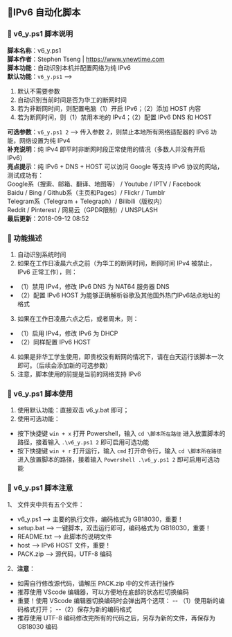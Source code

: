 ## 📌IPv6 自动化脚本

### 🔨 v6_y.ps1 脚本说明

**脚本名称**：v6_y.ps1  
**脚本作者**：Stephen Tseng | https://www.ynewtime.com  
**脚本功能**：自动识别本机并配置网络为纯 IPv6  
**默认功能**：`v6_y.ps1` -->  
 1. 默认不需要参数  
 2. 自动识别当前时间是否为华工的断网时间  
 3. 若为非断网时间，则配置电脑（1）开启 IPv6；（2）添加 HOST 内容  
 4. 若为断网时间，则（1）禁用本地的 IPv4；（2）配置 IPv6 DNS 和 HOST  

**可选参数**：`v6_y.ps1 2` --> 传入参数 2，则禁止本地所有网络适配器的 IPv6 功能，网络设置为纯 IPv4  
**补充说明**：纯 IPv4 即平时非断网时段正常使用的情况（多数人并没有开启 IPv6）  
**亮点提示**：纯 IPv6 + DNS + HOST 可以访问 Google 等支持 IPv6 协议的网站，测试成功有：  
          Google系（搜索、邮箱、翻译、地图等） / Youtube / IPTV / Facebook  
          Baidu / Bing / Github系（主页和Pages）/ Flickr / Tumblr  
          Telegram系（Telegram + Telegraph）/ Bilibili（版权内）  
          Reddit / Pinterest / 网易云（GPDR限制）/ UNSPLASH  
**最后更新**：2018-09-12 08:52  

### 🔨 功能描述

1. 自动识别系统时间
2. 如果在工作日凌晨六点之前（为华工的断网时间，断网时间 IPv4 被禁止，IPv6 正常工作），则：
 - （1）禁用 IPv4，修改 IPv6 DNS 为 NAT64 服务器 DNS
 - （2）配置 IPv6 HOST 为能够正确解析谷歌及其他国外热门IPv6站点地址的格式
3. 如果在工作日凌晨六点之后，或者周末，则：
 - （1）启用 IPv4，修改 IPv6 为 DHCP
 - （2）同样配置 IPv6 HOST
4. 如果是非华工学生使用，即贵校没有断网的情况下，请在白天运行该脚本一次即可。（后续会添加新的可选参数）
5. 注意，脚本使用的前提是当前的网络支持 IPv6

### 🔨 v6_y.ps1 脚本使用

1. 使用默认功能：直接双击 v6_y.bat 即可；
2. 使用可选功能：
 - 按下快捷键 `win + x` 打开 Powershell，输入 `cd \脚本所在路径` 进入放置脚本的路径，接着输入 `.\v6_y.ps1 2` 即可启用可选功能
 - 按下快捷键 `win + r` 打开运行，输入 `cmd` 打开命令行，输入 `cd \脚本所在路径` 进入放置脚本的路径，接着输入 `Powershell .\v6_y.ps1 2` 即可启用可选功能

### 🔨 v6_y.ps1 脚本注意

1、 文件夹中共有五个文件：

- v6_y.ps1 --> 主要的执行文件，编码格式为 GB18030，重要！
- setup.bat --> 一键脚本，双击运行即可，编码格式为 GB18030，重要！
- README.txt --> 此脚本的说明文件
- host --> IPv6 HOST 文件，重要！
- PACK.zip --> 源代码，UTF-8 编码

2、**注意**：

- 如需自行修改源代码，请解压 PACK.zip 中的文件进行操作
- 推荐使用 VScode 编辑器，可以方便地在底部的状态栏切换编码
- 重要！使用 VScode 编辑器切换编码时会弹出两个选项：
-- （1）使用新的编码格式打开；
--（2）保存为新的编码格式
- 推荐使用 UTF-8 编码修改完所有的代码之后，另存为新的文件，再保存为 GB18030 编码
